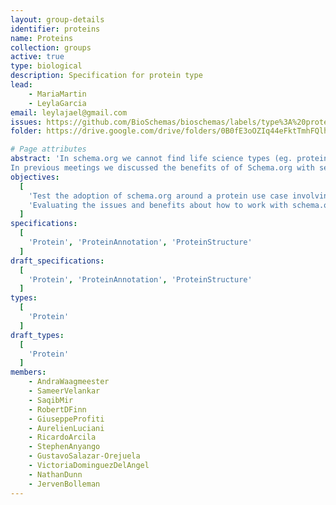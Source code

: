 ```yaml
---
layout: group-details
identifier: proteins
name: Proteins
collection: groups
active: true
type: biological
description: Specification for protein type
lead:
    - MariaMartin
    - LeylaGarcia
email: leylajael@gmail.com
issues: https://github.com/BioSchemas/bioschemas/labels/type%3A%20protein
folder: https://drive.google.com/drive/folders/0B0fE3oOZIq44eFktTmhFQlhLeDA

# Page attributes
abstract: 'In schema.org we cannot find life science types (eg. protein, gene, biological pathway) except those types that overlap with healthcare and medicine domains defined by the health schema.org extension (eg. drug, artery).
In previous meetings we discussed the benefits of of Schema.org with several data providers but we also came with a list of concerns that need to be evaluated to be able to encourage data providers to adopt Bioschemas.'
objectives:
  [
    'Test the adoption of schema.org around a protein use case involving protein resources.',
    'Evaluating the issues and benefits about how to work with schema.org and Bioschemas'
  ]
specifications:
  [
    'Protein', 'ProteinAnnotation', 'ProteinStructure'
  ]
draft_specifications:
  [
    'Protein', 'ProteinAnnotation', 'ProteinStructure'
  ]
types:
  [
    'Protein'
  ]
draft_types:
  [
    'Protein'
  ]
members:
    - AndraWaagmeester
    - SameerVelankar
    - SaqibMir
    - RobertDFinn
    - GiuseppeProfiti
    - AurelienLuciani
    - RicardoArcila
    - StephenAnyango
    - GustavoSalazar-Orejuela
    - VictoriaDominguezDelAngel
    - NathanDunn
    - JervenBolleman
---
```


